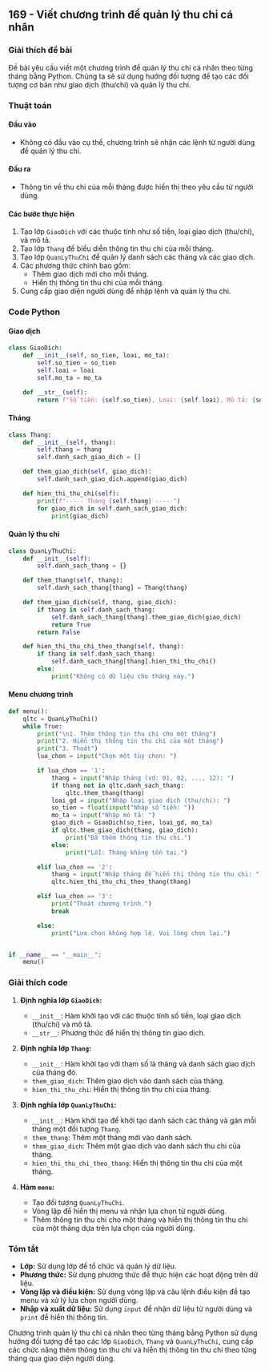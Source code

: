 ## 169 - Viết chương trình để quản lý thu chi cá nhân

### Giải thích đề bài

Đề bài yêu cầu viết một chương trình để quản lý thu chi cá nhân theo từng tháng bằng Python. Chúng ta sẽ sử dụng hướng đối tượng để tạo các đối tượng cơ bản như giao dịch (thu/chi) và quản lý thu chi.

### Thuật toán

#### Đầu vào

- Không có đầu vào cụ thể, chương trình sẽ nhận các lệnh từ người dùng để quản lý thu chi.

#### Đầu ra

- Thông tin về thu chi của mỗi tháng được hiển thị theo yêu cầu từ người dùng.

#### Các bước thực hiện

1. Tạo lớp `GiaoDich` với các thuộc tính như số tiền, loại giao dịch (thu/chi), và mô tả.
2. Tạo lớp `Thang` để biểu diễn thông tin thu chi của mỗi tháng.
3. Tạo lớp `QuanLyThuChi` để quản lý danh sách các tháng và các giao dịch.
4. Các phương thức chính bao gồm:
   - Thêm giao dịch mới cho mỗi tháng.
   - Hiển thị thông tin thu chi của mỗi tháng.
5. Cung cấp giao diện người dùng để nhập lệnh và quản lý thu chi.

### Code Python

#### Giao dịch

```python
class GiaoDich:
    def __init__(self, so_tien, loai, mo_ta):
        self.so_tien = so_tien
        self.loai = loai
        self.mo_ta = mo_ta

    def __str__(self):
        return f"Số tiền: {self.so_tien}, Loại: {self.loai}, Mô tả: {self.mo_ta}"
```

#### Tháng

```python
class Thang:
    def __init__(self, thang):
        self.thang = thang
        self.danh_sach_giao_dich = []

    def them_giao_dich(self, giao_dich):
        self.danh_sach_giao_dich.append(giao_dich)

    def hien_thi_thu_chi(self):
        print(f"----- Tháng {self.thang} -----")
        for giao_dich in self.danh_sach_giao_dich:
            print(giao_dich)
```

#### Quản lý thu chi

```python
class QuanLyThuChi:
    def __init__(self):
        self.danh_sach_thang = {}

    def them_thang(self, thang):
        self.danh_sach_thang[thang] = Thang(thang)

    def them_giao_dich(self, thang, giao_dich):
        if thang in self.danh_sach_thang:
            self.danh_sach_thang[thang].them_giao_dich(giao_dich)
            return True
        return False

    def hien_thi_thu_chi_theo_thang(self, thang):
        if thang in self.danh_sach_thang:
            self.danh_sach_thang[thang].hien_thi_thu_chi()
        else:
            print("Không có dữ liệu cho tháng này.")
```

#### Menu chương trình

```python
def menu():
    qltc = QuanLyThuChi()
    while True:
        print("\n1. Thêm thông tin thu chi cho một tháng")
        print("2. Hiển thị thông tin thu chi của một tháng")
        print("3. Thoát")
        lua_chon = input("Chọn một tùy chọn: ")

        if lua_chon == '1':
            thang = input("Nhập tháng (vd: 01, 02, ..., 12): ")
            if thang not in qltc.danh_sach_thang:
                qltc.them_thang(thang)
            loai_gd = input("Nhập loại giao dịch (thu/chi): ")
            so_tien = float(input("Nhập số tiền: "))
            mo_ta = input("Nhập mô tả: ")
            giao_dich = GiaoDich(so_tien, loai_gd, mo_ta)
            if qltc.them_giao_dich(thang, giao_dich):
                print("Đã thêm thông tin thu chi.")
            else:
                print("Lỗi: Tháng không tồn tại.")

        elif lua_chon == '2':
            thang = input("Nhập tháng để hiển thị thông tin thu chi: ")
            qltc.hien_thi_thu_chi_theo_thang(thang)

        elif lua_chon == '3':
            print("Thoát chương trình.")
            break

        else:
            print("Lựa chọn không hợp lệ. Vui lòng chọn lại.")


if __name__ == "__main__":
    menu()
```

### Giải thích code

1. **Định nghĩa lớp `GiaoDich`:**

   - `__init__`: Hàm khởi tạo với các thuộc tính số tiền, loại giao dịch (thu/chi) và mô tả.
   - `__str__`: Phương thức để hiển thị thông tin giao dịch.

2. **Định nghĩa lớp `Thang`:**

   - `__init__`: Hàm khởi tạo với tham số là tháng và danh sách giao dịch của tháng đó.
   - `them_giao_dich`: Thêm giao dịch vào danh sách của tháng.
   - `hien_thi_thu_chi`: Hiển thị thông tin thu chi của tháng.

3. **Định nghĩa lớp `QuanLyThuChi`:**

   - `__init__`: Hàm khởi tạo để khởi tạo danh sách các tháng và gán mỗi tháng một đối tượng `Thang`.
   - `them_thang`: Thêm một tháng mới vào danh sách.
   - `them_giao_dich`: Thêm một giao dịch vào danh sách thu chi của tháng.
   - `hien_thi_thu_chi_theo_thang`: Hiển thị thông tin thu chi của một tháng.

4. **Hàm `menu`:**
   - Tạo đối tượng `QuanLyThuChi`.
   - Vòng lặp để hiển thị menu và nhận lựa chọn từ người dùng.
   - Thêm thông tin thu chi cho một tháng và hiển thị thông tin thu chi của một tháng dựa trên lựa chọn của người dùng.

### Tóm tắt

- **Lớp:** Sử dụng lớp để tổ chức và quản lý dữ liệu.
- **Phương thức:** Sử dụng phương thức để thực hiện các hoạt động trên dữ liệu.
- **Vòng lặp và điều kiện:** Sử dụng vòng lặp và câu lệnh điều kiện để tạo menu và xử lý lựa chọn người dùng.
- **Nhập và xuất dữ liệu:** Sử dụng `input` để nhận dữ liệu từ người dùng và `print` để hiển thị thông tin.

Chương trình quản lý thu chi cá nhân theo từng tháng bằng Python sử dụng hướng đối tượng để tạo các lớp `GiaoDich`, `Thang` và `QuanLyThuChi`, cung cấp các chức năng thêm thông tin thu chi và hiển thị thông tin thu chi theo từng tháng qua giao diện người dùng.
